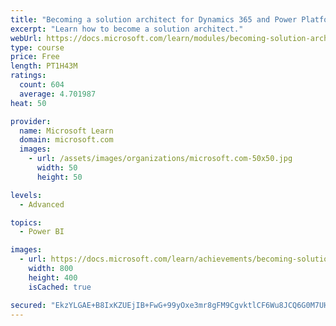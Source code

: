 ```yaml
---
title: "Becoming a solution architect for Dynamics 365 and Power Platform"
excerpt: "Learn how to become a solution architect."
webUrl: https://docs.microsoft.com/learn/modules/becoming-solution-architect/
type: course
price: Free
length: PT1H43M
ratings:
  count: 604
  average: 4.701987
heat: 50

provider:
  name: Microsoft Learn
  domain: microsoft.com
  images:
    - url: /assets/images/organizations/microsoft.com-50x50.jpg
      width: 50
      height: 50

levels:
  - Advanced

topics:
  - Power BI

images:
  - url: https://docs.microsoft.com/learn/achievements/becoming-solution-architect-social.png
    width: 800
    height: 400
    isCached: true

secured: "EkzYLGAE+B8IxKZUEjIB+FwG+99yOxe3mr8gFM9CgvktlCF6Wu8JCQ6G0M7UHjiWA3+kTggDhmYep4i7ukX3ARJUxkWQyvWAb4XCxXRwcK7tPU7+F6SRTX+AbzHm3rf1DNbxBdNh7wm3tu69zQgNmnCD3Nj7zr3Y0FfVuSF+JyTAfbvGYBqWoatqfKe/GfvV90vxyOIT4hKymD6baU8e0iNos8qJz+ligFw8T16pIbw159bb49m5Hu0g2kSzD/W9At7XQxr1X4V9HHY7zceW79z4HkTIgu7uc3OfT3Z4YIrd+BaI//YUQJk82q8XudwDeeKq9hoKQh7ufGLp/GWB7qJI+6vvwbwA4Yz9Q4tpkcYcEM35auLn6JZ6sR1oJlbTHbr72OqlLau3nAEolO6BrcJp4H6UeN9VBkJ6y4CoqPo=;I1ZlctyVhhkxFbkporct6Q=="
---
```



